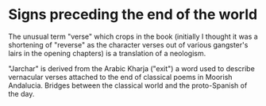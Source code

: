 
# Signs preceding the end of the world

The unusual term "verse" which crops in the book (initially I thought it was a shortening of "reverse" as the character verses out of various gangster's lairs in the opening chapters) is a translation of a neologism.

"Jarchar" is derived from the Arabic Kharja ("exit") a word used to describe vernacular verses attached to the end of classical poems in Moorish Andalucia. Bridges between the classical world and the proto-Spanish of the day.